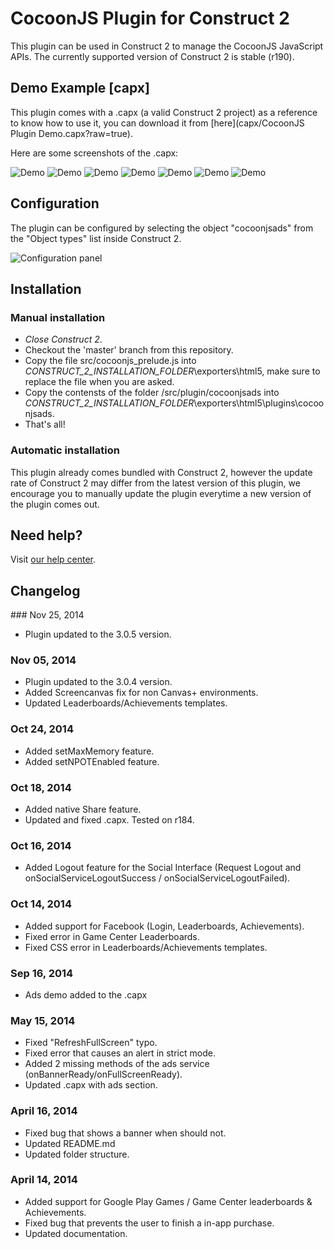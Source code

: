 CocoonJS Plugin for Construct 2
==================
This plugin can be used in Construct 2 to manage the CocoonJS JavaScript APIs. The currently supported version of Construct 2 is stable (r190).

## Demo Example [capx]
This plugin comes with a .capx (a valid Construct 2 project) as a reference to know how to use it, you can download it from [here](capx/CocoonJS Plugin Demo.capx?raw=true).

Here are some screenshots of the .capx:

![Demo](http://support.ludei.com/hc/en-us/article_attachments/200643378/Screen_Shot_2014-04-14_at_12.58.54.png)
![Demo](http://oi61.tinypic.com/2hz32x0.jpg)
![Demo](http://support.ludei.com/hc/en-us/article_attachments/200694983/social_login_leaderboard.png)
![Demo](http://oi59.tinypic.com/28asrih.jpg)
![Demo](http://oi57.tinypic.com/xnsyld.jpg)
![Demo](http://oi60.tinypic.com/169knc2.jpg)
![Demo](http://oi58.tinypic.com/qnr56s.jpg)

## Configuration
The plugin can be configured by selecting the object "cocoonjsads" from the "Object types" list inside Construct 2.

![Configuration panel](http://oi60.tinypic.com/smu6vd.jpg)
## Installation
### Manual installation
* *Close Construct 2*.
* Checkout the 'master' branch from this repository. 
* Copy the file src/cocoonjs_prelude.js into *_CONSTRUCT_2_INSTALLATION_FOLDER_*\exporters\html5\, make sure to replace the file when you are asked.
* Copy the contensts of the folder /src/plugin/cocoonjsads into *_CONSTRUCT_2_INSTALLATION_FOLDER_*\exporters\html5\plugins\cocoonjsads.
* That's all!

### Automatic installation
This plugin already comes bundled with Construct 2, however the update rate of Construct 2 may differ from the latest version of this plugin, we encourage you to manually update the plugin everytime a new version of the plugin comes out.
## Need help?
Visit [our help center](https://support.ludei.com).
## Changelog

### Nov 25, 2014
* Plugin updated to the 3.0.5 version. 

### Nov 05, 2014
* Plugin updated to the 3.0.4 version.
* Added Screencanvas fix for non Canvas+ environments.
* Updated Leaderboards/Achievements templates. 

### Oct 24, 2014
* Added setMaxMemory feature.
* Added setNPOTEnabled feature.

### Oct 18, 2014
* Added native Share feature. 
* Updated and fixed .capx. Tested on r184.

### Oct 16, 2014
* Added Logout feature for the Social Interface (Request Logout and  onSocialServiceLogoutSuccess / onSocialServiceLogoutFailed). 

### Oct 14, 2014
* Added support for Facebook (Login, Leaderboards, Achievements). 
* Fixed error in Game Center Leaderboards. 
* Fixed CSS error in Leaderboards/Achievements templates. 

### Sep 16, 2014
* Ads demo added to the .capx

### May 15, 2014
* Fixed "RefreshFullScreen" typo.
* Fixed error that causes an alert in strict mode.
* Added 2 missing methods of the ads service (onBannerReady/onFullScreenReady).
* Updated .capx with ads section.

### April 16, 2014
* Fixed bug that shows a banner when should not.
* Updated README.md
* Updated folder structure.

### April 14, 2014
* Added support for Google Play Games / Game Center leaderboards & Achievements.
* Fixed bug that prevents the user to finish a in-app purchase.
* Updated documentation.
